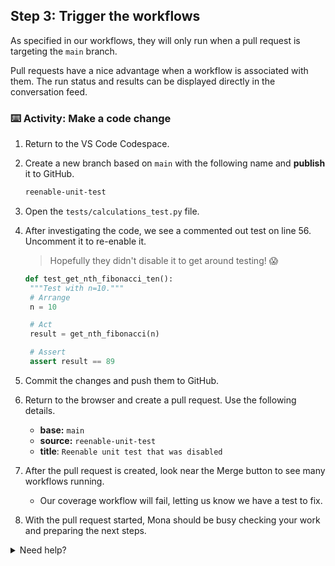 ## Step 3: Trigger the workflows

As specified in our workflows, they will only run when a pull request is targeting the `main` branch.

Pull requests have a nice advantage when a workflow is associated with them. The run status and results can be displayed directly in the conversation feed.

### ⌨️ Activity: Make a code change

1. Return to the VS Code Codespace.

1. Create a new branch based on `main` with the following name and **publish** it to GitHub.

   ```txt
   reenable-unit-test
   ```

1. Open the `tests/calculations_test.py` file.

1. After investigating the code, we see a commented out test on line 56. Uncomment it to re-enable it.

   > Hopefully they didn't disable it to get around testing! 😱

   ```py
   def test_get_nth_fibonacci_ten():
    """Test with n=10."""
    # Arrange
    n = 10

    # Act
    result = get_nth_fibonacci(n)

    # Assert
    assert result == 89
   ```

1. Commit the changes and push them to GitHub.

1. Return to the browser and create a pull request. Use the following details.

   - **base:** `main`
   - **source:** `reenable-unit-test`
   - **title**: `Reenable unit test that was disabled`

1. After the pull request is created, look near the Merge button to see many workflows running.

   - Our coverage workflow will fail, letting us know we have a test to fix.

1. With the pull request started, Mona should be busy checking your work and preparing the next steps.

<details>
<summary>Need help?</summary>

- If the checks don't appear or updated, try refreshing the page. It's possible the workflow ran and the page just hasn't been updated with that change.

</details>
